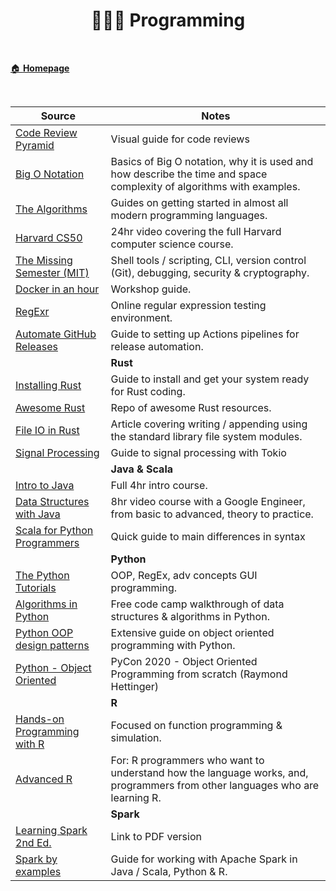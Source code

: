 <h1 align="center"><b> 👨🏻‍🎤 Programming </b></h1>

<br>

[🏠 **Homepage**](index.md)

<br>

 **Source** | **Notes**
--|--
[Code Review Pyramid](https://www.morling.dev/blog/the-code-review-pyramid/) | Visual guide for code reviews
[Big O Notation](https://stackthrive.com/big-o-notation/) | Basics of Big O notation, why it is used and how describe the time and space complexity of algorithms with examples.
[The Algorithms](https://github.com/TheAlgorithms) | Guides on getting started in almost all modern programming languages.
[Harvard CS50](https://www.youtube.com/watch?v=8mAITcNt710&embeds_referring_euri=https%3A%2F%2Fwww.freecodecamp.org%2Fnews%2Fharvard-cs50%2F&source_ve_path=OTY3MTQ&feature=emb_imp_woyt) | 24hr video covering the full Harvard computer science course.
[The Missing Semester (MIT)](https://missing.csail.mit.edu/) | Shell tools / scripting, CLI, version control (Git), debugging, security & cryptography.
|[Docker in an hour](https://gist.github.com/leonjza/c4fb7c1b5949763f4878d1360bc951c3)| Workshop guide.
[RegExr](https://regexr.com/) | Online regular expression testing environment.
[Automate GitHub Releases](https://blog.pradumnasaraf.dev/automate-your-releases-on-github) | Guide to setting up Actions pipelines for release automation.
| <s> | **Rust**
|[Installing Rust](https://blog.logrocket.com/getting-up-to-speed-with-rust/)| Guide to install and get your system ready for Rust coding.
|[Awesome Rust](https://github.com/rust-unofficial/awesome-rust) | Repo of awesome Rust resources.
|[File IO in Rust](https://dev.to/oliverjumpertz/how-to-write-files-in-rust-m06)| Article covering  writing / appending using the standard library file system modules.
|[Signal Processing](https://dev.to/logrocket/the-guide-to-signal-handling-in-rust-17b6)| Guide to signal processing with Tokio  
| <s> | **Java & Scala**
[Intro to Java](https://www.youtube.com/watch?v=A74TOX803D0&t=4s) | Full 4hr intro course.
[Data Structures with Java](https://www.youtube.com/watch?v=RBSGKlAvoiM) | 8hr video course with a Google Engineer, from basic to advanced, theory to practice.
[Scala for Python Programmers](https://docs.scala-lang.org/scala3/book/scala-for-python-devs.html) | Quick guide to main differences in syntax
| <s> | **Python**
[The Python Tutorials](https://www.pythontutorial.net/) | OOP, RegEx, adv concepts GUI programming.
[Algorithms in Python](https://www.youtube.com/watch?v=fW_OS3LGB9Q) | Free code camp walkthrough of data structures & algorithms in Python.
[Python OOP design patterns](https://python-patterns.guide/) | Extensive guide on object oriented programming with Python.
[Python - Object Oriented](https://www.youtube.com/watch?v=8moWQ1561FY) | PyCon 2020 - Object Oriented Programming from scratch (Raymond Hettinger)
| <s> | **R**
[Hands-on Programming with R](https://d1b10bmlvqabco.cloudfront.net/attach/ighbo26t3ua52t/igp9099yy4v10/igz7vp4w5su9/OReilly_HandsOn_Programming_with_R_2014.pdf) | Focused on function programming & simulation.
[Advanced R](https://adv-r.hadley.nz/) | For: R programmers who want to understand how the language works, and, programmers from other languages who are learning R.
| <s> | **Spark**
[Learning Spark 2nd Ed.](https://pages.databricks.com/rs/094-YMS-629/images/LearningSpark2.0.pdf) | Link to PDF version
[Spark by examples](https://sparkbyexamples.com/) | Guide for working with Apache Spark in Java / Scala, Python & R.

